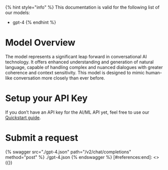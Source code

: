 [#references:start]: <> ({ "template": "openapi" })
{% hint style="info" %}
This documentation is valid for the following list of our models:
* gpt-4
{% endhint %}

# Model Overview
The model represents a significant leap forward in conversational AI technology. It offers enhanced understanding and generation of natural language, capable of handling complex and nuanced dialogues with greater coherence  and context sensitivity. This model is designed to mimic human-like conversation more closely than ever before.

# Setup your API Key
If you don’t have an API key for the AI/ML API yet, feel free to use our [Quickstart guide](https://docs.aimlapi.com/quickstart/setting-up).

# Submit a request
{% swagger src="./gpt-4.json" path="/v2/chat/completions" method="post" %}
./gpt-4.json
{% endswagger %}
[#references:end]: <> ({})